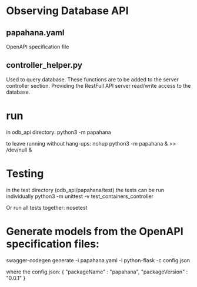 # Observing Database API

## papahana.yaml
OpenAPI specification file

## controller_helper.py
Used to query database. These functions are to be added to the server controller section. Providing the RestFull API server read/write access to the database.

# run
in odb_api directory:
  python3 -m papahana
  
to leave running without hang-ups:
  nohup python3 -m papahana & >> /dev/null &

# Testing
in the test directory (odb_api/papahana/test) the tests can be run individually
    python3 -m unittest -v test_containers_controller
    
Or run all tests together:
    nosetest

# Generate models from the OpenAPI specification files:

swagger-codegen generate -i papahana.yaml -l python-flask -c config.json

where the config.json:
{
    "packageName" : "papahana",
    "packageVersion" : "0.0.1"
}